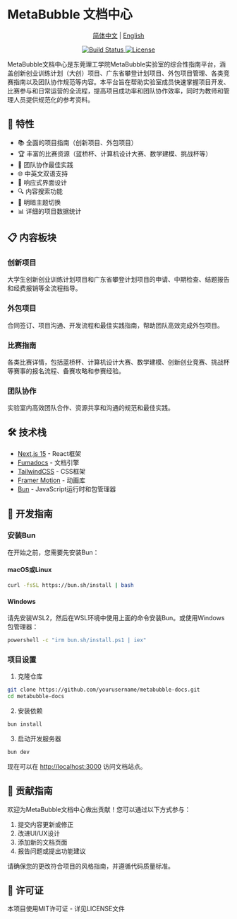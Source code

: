# MetaBubble 文档中心

<p align="center">
  <a href="README.md">简体中文</a> |
  <a href="README.en.md">English</a> 
</p>

<p align="center">
  <a href="https://github.com/yourusername/metabubble-docs/actions/workflows/ci.yml">
    <img src="https://github.com/yourusername/metabubble-docs/actions/workflows/ci.yml/badge.svg" alt="Build Status" />
  </a>
  <a href="LICENSE">
    <img src="https://img.shields.io/github/license/yourusername/metabubble-docs" alt="License" />
  </a>
</p>

MetaBubble文档中心是东莞理工学院MetaBubble实验室的综合性指南平台，涵盖创新创业训练计划（大创）项目、广东省攀登计划项目、外包项目管理、各类竞赛指南以及团队协作规范等内容。本平台旨在帮助实验室成员快速掌握项目开发、比赛参与和日常运营的全流程，提高项目成功率和团队协作效率，同时为教师和管理人员提供规范化的参考资料。

## 🚀 特性

- 📚 全面的项目指南（创新项目、外包项目）
- 🏆 丰富的比赛资源（蓝桥杯、计算机设计大赛、数学建模、挑战杯等）
- 👥 团队协作最佳实践
- 🌐 中英文双语支持
- 📱 响应式界面设计
- 🔍 内容搜索功能
- 🎨 明暗主题切换
- 📊 详细的项目数据统计

## 📋 内容板块

### 创新项目
大学生创新创业训练计划项目和广东省攀登计划项目的申请、中期检查、结题报告和经费报销等全流程指导。

### 外包项目
合同签订、项目沟通、开发流程和最佳实践指南，帮助团队高效完成外包项目。

### 比赛指南
各类比赛详情，包括蓝桥杯、计算机设计大赛、数学建模、创新创业竞赛、挑战杯等赛事的报名流程、备赛攻略和参赛经验。

### 团队协作
实验室内高效团队合作、资源共享和沟通的规范和最佳实践。

## 🛠️ 技术栈

- [Next.js 15](https://nextjs.org/) - React框架
- [Fumadocs](https://fumadocs.vercel.app/) - 文档引擎
- [TailwindCSS](https://tailwindcss.com/) - CSS框架
- [Framer Motion](https://www.framer.com/motion/) - 动画库
- [Bun](https://bun.sh/) - JavaScript运行时和包管理器

## 🔧 开发指南

### 安装Bun

在开始之前，您需要先安装Bun：

#### macOS或Linux

```bash
curl -fsSL https://bun.sh/install | bash
```

#### Windows

请先安装WSL2，然后在WSL环境中使用上面的命令安装Bun。或使用Windows包管理器：

```bash
powershell -c "irm bun.sh/install.ps1 | iex"
```

### 项目设置

1. 克隆仓库

```bash
git clone https://github.com/yourusername/metabubble-docs.git
cd metabubble-docs
```

2. 安装依赖

```bash
bun install
```

3. 启动开发服务器

```bash
bun dev
```

现在可以在 [http://localhost:3000](http://localhost:3000) 访问文档站点。

## 🤝 贡献指南

欢迎为MetaBubble文档中心做出贡献！您可以通过以下方式参与：

1. 提交内容更新或修正
2. 改进UI/UX设计
3. 添加新的文档页面
4. 报告问题或提出功能建议

请确保您的更改符合项目的风格指南，并遵循代码质量标准。

## 📄 许可证

本项目使用MIT许可证 - 详见LICENSE文件
